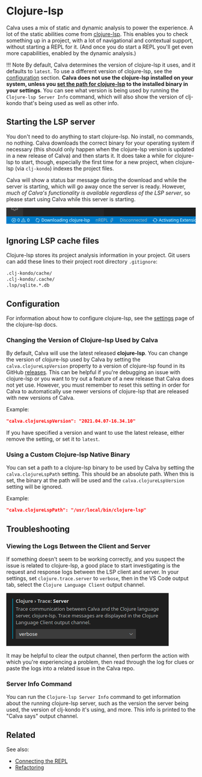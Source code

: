 # Clojure-lsp

Calva uses a mix of static and dynamic analysis to power the experience. A lot of the static abilities come from [clojure-lsp](https://github.com/snoe/clojure-lsp). This enables you to check something up in a project, with a lot of navigational and contextual support, without starting a REPL for it. (And once you do start a REPL you'll get even more capabilities, enabled by the dynamic analysis.)

!!! Note
    By default, Calva determines the version of clojure-lsp it uses, and it defaults to `latest`. To use a different version of clojure-lsp, see the [configuration](#configuration) section. **Calva does not use the clojure-lsp installed on your system, unless you [set the path for clojure-lsp](#using-a-custom-clojure-lsp-native-binary) to the installed binary in your settings**. You can see what version is being used by running the `Clojure-lsp Server Info` command, which will also show the version of clj-kondo that's being used as well as other info. 

## Starting the LSP server

You don't need to do anything to start clojure-lsp. No install, no commands, no nothing. Calva downloads the correct binary for your operating system if necessary (this should only happen when the clojure-lsp version is updated in a new release of Calva) and then starts it. It does take a while for clojure-lsp to start, though, especially the first time for a new project, when clojure-lsp (via `clj-kondo`) indexes the project files.

Calva will show a status bar message during the download and while the server is starting, which will go away once the server is ready. However, _much of Calva's functionality is available regardless of the LSP server_, so please start using Calva while this server is starting.

!["Clojure-lsp status bar downloading and intializing messages"](images/clojure-lsp/lsp-status-bar-message.gif "Clojure-lsp status bar downloading and intializing messages")

## Ignoring LSP cache files

Clojure-lsp stores its project analysis information in your project. Git users can add these lines to their project root directory `.gitignore`:

```
.clj-kondo/cache/
.clj-kondo/.cache/
.lsp/sqlite.*.db
```

## Configuration

For information about how to configure clojure-lsp, see the [settings](https://clojure-lsp.github.io/clojure-lsp/settings/) page of the clojure-lsp docs.

### Changing the Version of Clojure-lsp Used by Calva

By default, Calva will use the latest released **clojure-lsp**. You can change the version of clojure-lsp used by Calva by setting the `calva.clojureLspVersion` property to a version of clojure-lsp found in its GitHub [releases](https://github.com/clojure-lsp/clojure-lsp/releases). This can be helpful if you're debugging an issue with clojure-lsp or you want to try out a feature of a new release that Calva does not yet use. However, you must remember to reset this setting in order for Calva to automatically use newer versions of clojure-lsp that are released with new versions of Calva.

Example:

```json
"calva.clojureLspVersion": "2021.04.07-16.34.10"
```

If you have specified a version and want to use the latest release, either remove the setting, or set it to `latest`.

### Using a Custom Clojure-lsp Native Binary

You can set a path to a clojure-lsp binary to be used by Calva by setting the `calva.clojureLspPath` setting. This should be an absolute path. When this is set, the binary at the path will be used and the `calva.clojureLspVersion` setting will be ignored.

Example:

```json
"calva.clojureLspPath": "/usr/local/bin/clojure-lsp"
```

## Troubleshooting

### Viewing the Logs Between the Client and Server

If something doesn't seem to be working correctly, and you suspect the issue is related to clojure-lsp, a good place to start investigating is the request and response logs between the LSP client and server. In your settings, set `clojure.trace.server` to `verbose`, then in the VS Code output tab, select the `Clojure Language Client` output channel.

!["Clojure trace server setting"](images/clojure-lsp/trace-server-setting.png "Clojure trace server setting")

It may be helpful to clear the output channel, then perform the action with which you're experiencing a problem, then read through the log for clues or paste the logs into a related issue in the Calva repo.

### Server Info Command

You can run the `Clojure-lsp Server Info` command to get information about the running clojure-lsp server, such as the version the server being used, the version of clj-kondo it's using, and more. This info is printed to the "Calva says" output channel.

## Related

See also:

* [Connecting the REPL](connect.md)
* [Refactoring](refactoring.md)
